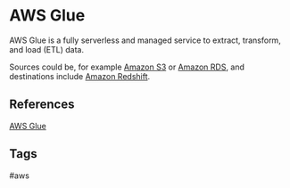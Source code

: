 # AWS Glue

AWS Glue is a fully serverless and managed service to extract, transform, and load (ETL) data.  

Sources could be, for example [Amazon S3](https://github.com/EliotKhachi//publicZk/tree/main/202309110516) or [Amazon RDS](https://github.com/EliotKhachi//publicZk/tree/main/202309120141), and destinations include [Amazon Redshift](https://github.com/EliotKhachi//publicZk/tree/main/202309120301).  

## References
[AWS Glue](https://aws.amazon.com/glue/)

## Tags
#aws
